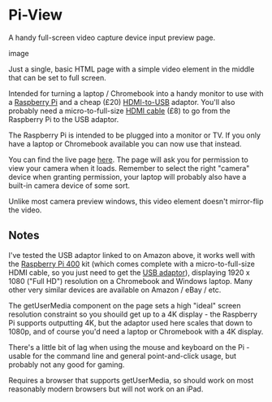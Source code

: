 # Pi-View
A handy full-screen video capture device input preview page.

image

Just a single, basic HTML page with a simple video element in the middle that can be set to full screen.

Intended for turning a laptop / Chromebook into a handy monitor to use with a [Raspberry Pi](https://www.raspberrypi.org/) and a cheap (£20) [HDMI-to-USB](https://www.amazon.co.uk/gp/product/B08F9PJ9Q1/ref=ppx_yo_dt_b_asin_title_o04_s00) adaptor. You'll also probably need a micro-to-full-size [HDMI cable](https://www.raspberrypi.org/products/micro-hdmi-to-standard-hdmi-a-cable/) (£8) to go from the Raspberry Pi to the USB adaptor.

The Raspberry Pi is intended to be plugged into a monitor or TV. If you only have a laptop or Chromebook available you can now use that instead.

You can find the live page [here](https://www.sansay.co.uk/pi-view). The page will ask you for permission to view your camera when it loads. Remember to select the right "camera" device when granting permission, your laptop will probably also have a built-in camera device of some sort.

Unlike most camera preview windows, this video element doesn't mirror-flip the video.

## Notes

I've tested the USB adaptor linked to on Amazon above, it works well with the [Raspberry Pi 400](https://www.raspberrypi.org/products/raspberry-pi-400/) kit (which comes complete with a micro-to-full-size HDMI cable, so you just need to get the [USB adaptor](https://www.amazon.co.uk/gp/product/B08F9PJ9Q1/ref=ppx_yo_dt_b_asin_title_o04_s00)), displaying 1920 x 1080 ("Full HD") resolution on a Chromebook and Windows laptop. Many other very similar devices are available on Amazon / eBay / etc.

The getUserMedia component on the page sets a high "ideal" screen resolution constraint so you shouild get up to a 4K display - the Raspberry Pi supports outputting 4K, but the adaptor used here scales that down to 1080p, and of course you'd need a laptop or Chromebook with a 4K display.

There's a little bit of lag when using the mouse and keyboard on the Pi - usable for the command line and general point-and-click usage, but probably not any good for gaming.

Requires a browser that supports getUserMedia, so should work on most reasonably modern browsers but will not work on an iPad.
